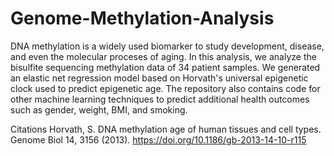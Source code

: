 # Genome-Methylation-Analysis
DNA methylation is a widely used biomarker to study development, disease, and even the molecular proceses of aging. In this analysis, we analyze the bisulfite sequencing methylation data of 34 patient samples. We generated an elastic net regression model based on Horvath's universal epigenetic clock used to predict epigenetic age. The repository also contains code for other machine learning techniques to predict additional health outcomes such as gender, weight, BMI, and smoking.











Citations
Horvath, S. DNA methylation age of human tissues and cell types. Genome Biol 14, 3156 (2013). https://doi.org/10.1186/gb-2013-14-10-r115

